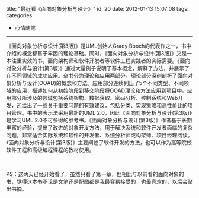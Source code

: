 title: "最近看《面向对象分析与设计》"
id: 20
date: 2012-01-13 15:07:08
tags: 
categories: 
- 心情随笔
---

《面向对象分析与设计(第3版)》是UML创始人Grady Booch的代表作之一，书中介绍的概念都基于牢固的理论基础。同时，《面向对象分析与设计(第3版)》又是一本注重实效的书，面向架构师和软件开发者等软件工程实践者的实际需要。《面向对象分析与设计(第3版)》通过大量例子说明了基本概念，解释了方法，并展示了在不同领域的成功应用。全书分为理论和应用两部分。理论部分深刻剖析了面向对象分析与设计(OOAD)的概念和方法。<!--more-->应用部分连续列出了5个不同类型、不同领域的应用，描述如何从初始阶段到移交阶段将OOAD理论和方法应用到项目中。应用部分所涉及的领域包括系统架构、数据获取、密码分析、控制系统和Web开发，还给出了一些关于重要问题的有效建议，包括分类、实现策略和高性价比的项目管理。书中的表示法采用最新的UML 2.0，因此《面向对象分析与设计(第3版)》是学习UML 2.0不可多得的参考书。《面向对象分析与设计(第3版)》作者基于长期丰富的经验，提出了改进的对象开发方法，用于解决系统和软件开发者面临的复杂问题，非常适合实际系统和软件的开发者、系统分析师或构架师、项目经理阅读。《面向对象分析与设计(第3版)》主要阐述了软件开发的方法，也可以作为高等院校软件工程和高级编程课程的教材使用。

&nbsp;

PS：这两天已经开始看了，虽然只看了第一章，但相比与以前看的面向对象的书，觉得这本书不论是文笔还是配图都是我最容易接受的，也最喜欢的，以后会贴出书摘。
